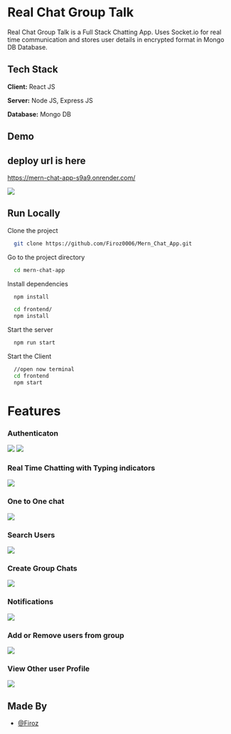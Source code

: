 
# Real Chat Group Talk

Real Chat Group Talk is a Full Stack Chatting App.
Uses Socket.io for real time communication and stores user details in encrypted format in Mongo DB Database.
## Tech Stack

**Client:** React JS

**Server:** Node JS, Express JS

**Database:** Mongo DB
  
## Demo

## deploy url is here

https://mern-chat-app-s9a9.onrender.com/

![](https://github.com/Firoz0006/Web_Development/blob/main/mern-chat-app/Snapshots/Screenshot%20(118).png)
## Run Locally

Clone the project

```bash
  git clone https://github.com/Firoz0006/Mern_Chat_App.git
```

Go to the project directory

```bash
  cd mern-chat-app
```

Install dependencies

```bash
  npm install
```

```bash
  cd frontend/
  npm install
```

Start the server

```bash
  npm run start
```
Start the Client

```bash
  //open now terminal
  cd frontend
  npm start
```

  
# Features

### Authenticaton
![](https://github.com/Firoz0006/Web_Development/blob/main/mern-chat-app/Snapshots/Screenshot%20(118).png)
![](https://github.com/Firoz0006/Web_Development/blob/main/mern-chat-app/Snapshots/Screenshot%20(119).png)
### Real Time Chatting with Typing indicators
![](https://github.com/Firoz0006/Web_Development/blob/main/mern-chat-app/Snapshots/Screenshot%20(136).png)
### One to One chat
![](https://github.com/Firoz0006/Web_Development/blob/main/mern-chat-app/Snapshots/Screenshot%20(137).png)
### Search Users
![](https://github.com/Firoz0006/Web_Development/blob/main/mern-chat-app/Snapshots/Screenshot%20(138).png)
### Create Group Chats
![](https://github.com/Firoz0006/Web_Development/blob/main/mern-chat-app/Snapshots/Screenshot%20(139).png)
### Notifications 
![](https://github.com/Firoz0006/Web_Development/blob/main/mern-chat-app/Snapshots/Screenshot%20(140).png)
### Add or Remove users from group
![](https://github.com/Firoz0006/Web_Development/blob/main/mern-chat-app/Snapshots/Screenshot%20(141).png)
### View Other user Profile
![](https://github.com/Firoz0006/Web_Development/blob/main/mern-chat-app/Snapshots/Screenshot%20(142).png)
## Made By

- [@Firoz](https://github.com/Firoz0006)

  
